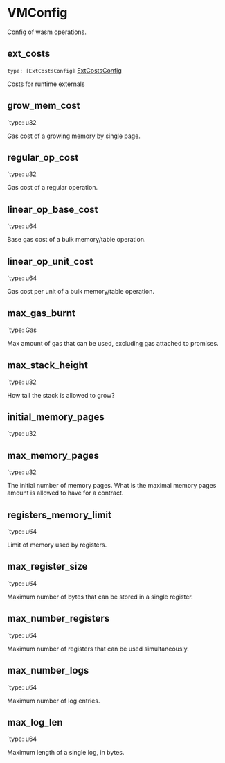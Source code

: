 # VMConfig

Config of wasm operations.

## ext_costs

`type: [ExtCostsConfig]` [ExtCostsConfig](ExtCostsConfig.md)

Costs for runtime externals

## grow_mem_cost

`type: u32

Gas cost of a growing memory by single page.

## regular_op_cost

`type: u32

Gas cost of a regular operation.

## linear_op_base_cost

`type: u64

Base gas cost of a bulk memory/table operation.

## linear_op_unit_cost

`type: u64

Gas cost per unit of a bulk memory/table operation.

## max_gas_burnt

`type: Gas

Max amount of gas that can be used, excluding gas attached to promises.

## max_stack_height

`type: u32

How tall the stack is allowed to grow?

## initial_memory_pages

`type: u32

## max_memory_pages

`type: u32

The initial number of memory pages.
What is the maximal memory pages amount is allowed to have for
a contract.

## registers_memory_limit

`type: u64

Limit of memory used by registers.

## max_register_size

`type: u64

Maximum number of bytes that can be stored in a single register.

## max_number_registers

`type: u64

Maximum number of registers that can be used simultaneously.

## max_number_logs

`type: u64

Maximum number of log entries.

## max_log_len

`type: u64

Maximum length of a single log, in bytes.
